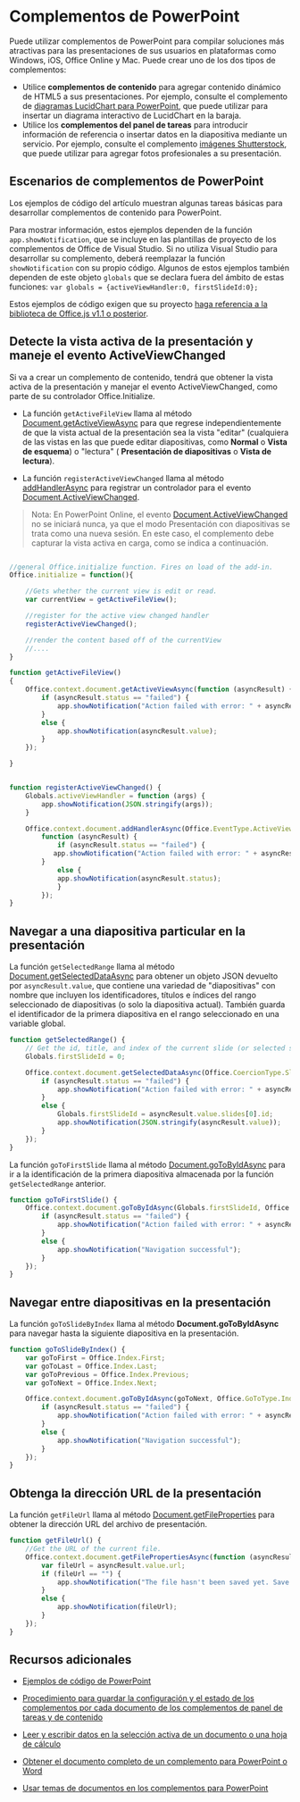 # <a name="powerpoint-add-ins"></a>Complementos de PowerPoint

Puede utilizar complementos de PowerPoint para compilar soluciones más atractivas para las presentaciones de sus usuarios en plataformas como Windows, iOS, Office Online y Mac. Puede crear uno de los dos tipos de complementos:

- Utilice **complementos de contenido** para agregar contenido dinámico de HTML5 a sus presentaciones. Por ejemplo, consulte el complemento de [diagramas LucidChart para PowerPoint](https://store.office.com/en-us/app.aspx?assetid=WA104380117&ui=en-US&rs=en-US&ad=US&clickedfilter=OfficeProductFilter%3APowerPoint&productgroup=PowerPoint&homprd=PowerPoint&sourcecorrid=950950b7-aa6c-4766-95fa-e75d37266c21&homappcat=Productivity&homapppos=3&homchv=2&appredirect=false), que puede utilizar para insertar un diagrama interactivo de LucidChart en la baraja.
- Utilice los **complementos del panel de tareas** para introducir información de referencia o insertar datos en la diapositiva mediante un servicio. Por ejemplo, consulte el complemento [imágenes Shutterstock](https://store.office.com/en-us/app.aspx?assetid=WA104380169&ui=en-US&rs=en-US&ad=US&clickedfilter=OfficeProductFilter%3APowerPoint&productgroup=PowerPoint&homprd=PowerPoint&sourcecorrid=950950b7-aa6c-4766-95fa-e75d37266c21&homappcat=Editor%2527s%2BPicks&homapppos=0&homchv=1&appredirect=false), que puede utilizar para agregar fotos profesionales a su presentación. 


## <a name="powerpoint-add-in-scenarios"></a>Escenarios de complementos de PowerPoint

Los ejemplos de código del artículo muestran algunas tareas básicas para desarrollar complementos de contenido para PowerPoint. 

Para mostrar información, estos ejemplos dependen de la función `app.showNotification`, que se incluye en las plantillas de proyecto de los complementos de Office de Visual Studio. Si no utiliza Visual Studio para desarrollar su complemento, deberá reemplazar la función `showNotification` con su propio código. Algunos de estos ejemplos también dependen de este objeto `globals` que se declara fuera del ámbito de estas funciones: `var globals = {activeViewHandler:0, firstSlideId:0};`

Estos ejemplos de código exigen que su proyecto [haga referencia a la biblioteca de Office.js v1.1 o posterior](../../docs/develop/referencing-the-javascript-api-for-office-library-from-its-cdn.md).


## <a name="detect-the-presentations-active-view-and-handle-the-activeviewchanged-event"></a>Detecte la vista activa de la presentación y maneje el evento ActiveViewChanged

Si va a crear un complemento de contenido, tendrá que obtener la vista activa de la presentación y manejar el evento ActiveViewChanged, como parte de su controlador Office.Initialize.


- La función  `getActiveFileView` llama al método [Document.getActiveViewAsync](../../reference/shared/document.getactiveviewasync.md) para que regrese independientemente de que la vista actual de la presentación sea la vista "editar" (cualquiera de las vistas en las que puede editar diapositivas, como **Normal** o **Vista de esquema**) o "lectura" ( **Presentación de diapositivas** o **Vista de lectura**).


- La función `registerActiveViewChanged` llama al método [addHandlerAsync](../../reference/shared/document.addhandlerasync.md) para registrar un controlador para el evento [Document.ActiveViewChanged](../../reference/shared/document.activeviewchanged.md). 
> Nota: En PowerPoint Online, el evento [ Document.ActiveViewChanged ](../../reference/shared/document.activeviewchanged.md) no se iniciará nunca, ya que el modo Presentación con diapositivas se trata como una nueva sesión. En este caso, el complemento debe capturar la vista activa en carga, como se indica a continuación.



```js

//general Office.initialize function. Fires on load of the add-in.
Office.initialize = function(){

    //Gets whether the current view is edit or read.
    var currentView = getActiveFileView();

    //register for the active view changed handler
    registerActiveViewChanged();

    //render the content based off of the currentView
    //....
}

function getActiveFileView()
{
    Office.context.document.getActiveViewAsync(function (asyncResult) {
        if (asyncResult.status == "failed") {
            app.showNotification("Action failed with error: " + asyncResult.error.message);
        }
        else {
            app.showNotification(asyncResult.value);
        }
    });

}


function registerActiveViewChanged() {
    Globals.activeViewHandler = function (args) {
        app.showNotification(JSON.stringify(args));
    }

    Office.context.document.addHandlerAsync(Office.EventType.ActiveViewChanged, Globals.activeViewHandler, 
        function (asyncResult) {
            if (asyncResult.status == "failed") {
           app.showNotification("Action failed with error: " + asyncResult.error.message);
        }
            else {
            app.showNotification(asyncResult.status);
            }
        });
}
```
    

## <a name="navigate-to-a-particular-slide-in-the-presentation"></a>Navegar a una diapositiva particular en la presentación

La función  `getSelectedRange` llama al método [Document.getSelectedDataAsync](../../reference/shared/document.getselecteddataasync.md) para obtener un objeto JSON devuelto por `asyncResult.value`, que contiene una variedad de "diapositivas" con nombre que incluyen los identificadores, títulos e índices del rango seleccionado de diapositivas (o solo la diapositiva actual). También guarda el identificador de la primera diapositiva en el rango seleccionado en una variable global.


```js
function getSelectedRange() {
    // Get the id, title, and index of the current slide (or selected slides) and store the first slide id */
    Globals.firstSlideId = 0;

    Office.context.document.getSelectedDataAsync(Office.CoercionType.SlideRange, function (asyncResult) {
        if (asyncResult.status == "failed") {
            app.showNotification("Action failed with error: " + asyncResult.error.message);
        }
        else {
            Globals.firstSlideId = asyncResult.value.slides[0].id;
            app.showNotification(JSON.stringify(asyncResult.value));
        }
    });
}
```

La función  `goToFirstSlide` llama al método [Document.goToByIdAsync](../../reference/shared/document.gotobyidasync.md) para ir a la identificación de la primera diapositiva almacenada por la función `getSelectedRange` anterior.




```js
function goToFirstSlide() {
    Office.context.document.goToByIdAsync(Globals.firstSlideId, Office.GoToType.Slide, function (asyncResult) {
        if (asyncResult.status == "failed") {
            app.showNotification("Action failed with error: " + asyncResult.error.message);
        }
        else {
            app.showNotification("Navigation successful");
        }
    });
}
```


## <a name="navigate-between-slides-in-the-presentation"></a>Navegar entre diapositivas en la presentación

La función `goToSlideByIndex` llama al método **Document.goToByIdAsync** para navegar hasta la siguiente diapositiva en la presentación.


```js
function goToSlideByIndex() {
    var goToFirst = Office.Index.First;
    var goToLast = Office.Index.Last;
    var goToPrevious = Office.Index.Previous;
    var goToNext = Office.Index.Next;

    Office.context.document.goToByIdAsync(goToNext, Office.GoToType.Index, function (asyncResult) {
        if (asyncResult.status == "failed") {
            app.showNotification("Action failed with error: " + asyncResult.error.message);
        }
        else {
            app.showNotification("Navigation successful");
        }
    });
}
```

## <a name="get-the-url-of-the-presentation"></a>Obtenga la dirección URL de la presentación

La función `getFileUrl` llama al método [Document.getFileProperties](../../reference/shared/document.getfilepropertiesasync.md) para obtener la dirección URL del archivo de presentación.


```js
function getFileUrl() {
    //Get the URL of the current file.
    Office.context.document.getFilePropertiesAsync(function (asyncResult) {
        var fileUrl = asyncResult.value.url;
        if (fileUrl == "") {
            app.showNotification("The file hasn't been saved yet. Save the file and try again");
        }
        else {
            app.showNotification(fileUrl);
        }
    });
}
```



## <a name="additional-resources"></a>Recursos adicionales
- [Ejemplos de código de PowerPoint](https://dev.office.com/code-samples#?filters=powerpoint)

- [Procedimiento para guardar la configuración y el estado de los complementos por cada documento de los complementos de panel de tareas y de contenido](../../docs/develop/persisting-add-in-state-and-settings.md#how-to-save-add-in-state-and-settings-per-document-for-content-and-task-pane-add-ins)

- [Leer y escribir datos en la selección activa de un documento o una hoja de cálculo](../../docs/develop/read-and-write-data-to-the-active-selection-in-a-document-or-spreadsheet.md)
    
- [Obtener el documento completo de un complemento para PowerPoint o Word](../../docs/develop/get-the-whole-document-from-an-add-in-for-powerpoint-or-word.md)
    
- [Usar temas de documentos en los complementos para PowerPoint](../powerpoint/use-document-themes-in-your-powerpoint-add-ins.md)
    
